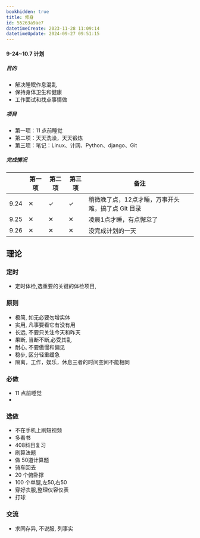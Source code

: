 ```yaml
---
bookhidden: true
title: 修身
id: 55263a9ae7
datetimeCreate: 2023-11-28 11:09:14
datetimeUpdate: 2024-09-27 09:51:15
---
```


#### 9-24~10.7 计划

##### 目的

- 解决睡眠作息混乱
- 保持身体卫生和健康
- 工作面试和找点事情做
##### 项目
- 第一项：11 点前睡觉
- 第二项：天天洗澡，天天锻炼
- 第三项：笔记：Linux、计网、Python、django、Git

##### 完成情况
|  | 第一项 | 第二项 | 第三项 | 备注 |
| --- | --- | --- | --- | --- |
| 9.24 | ✕ | ✓ | ✓ | 稍微晚了点，12点才睡，万事开头难，搞了点 Git 目录 |
| 9.25 | ✕ | ✕ | ✕ | 凌晨1点才睡，有点懈怠了 |
| 9.26 | ✕ | ✕ | ✕ | 没完成计划的一天 |


## 理论
### 定时
- 定时体检,选重要的关键的体检项目,
### 原则
- 极简, 如无必要勿增实体
- 实用, 凡事要看它有没有用
- 长远, 不要只关注今天和昨天
- 果断, 当断不断,必受其乱
- 耐心, 不要傲慢和偏见
- 稳步, 区分轻重缓急 
- 隔离，工作，娱乐，休息三者的时间空间不能相同

### 必做
- 11 点前睡觉
- 
### 选做

- 不在手机上刷短视频
- 多看书
- 408科目复习
- 刷算法题
- 做 50道计算题
- 骑车回去
- 20 个俯卧撑
- 100 个单腿,左50,右50
- 穿好衣服,整理仪容仪表
- 打球

### 交流
- 求同存异, 不说服, 列事实


